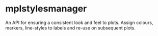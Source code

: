 mplstylesmanager
================

An API for ensuring a consistent look and feel to plots. Assign colours, markers, line-styles to labels and re-use on subsequent plots.

